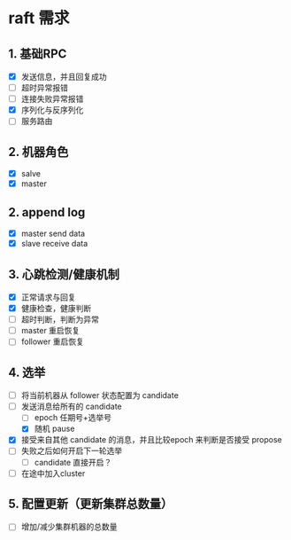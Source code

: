 # raft 需求

## 1. 基础RPC
- [x] 发送信息，并且回复成功  
- [ ] 超时异常报错  
- [ ] 连接失败异常报错  
- [x] 序列化与反序列化  
- [ ] 服务路由  

## 2. 机器角色
- [x] salve
- [x] master 

## 2. append log
- [x] master send data
- [x] slave receive data

## 3. 心跳检测/健康机制
- [x] 正常请求与回复
- [x] 健康检查，健康判断
- [ ] 超时判断，判断为异常
- [ ] master 重启恢复
- [ ] follower 重启恢复

## 4. 选举
- [ ] 将当前机器从 follower 状态配置为 candidate
- [ ] 发送消息给所有的 candidate   
    - [ ] epoch 任期号+选举号  
    - [x] 随机 pause     
  
    [//]: # (- 选举过程中出现版本号比较的时候会出现同步问题)
    [//]: # (for example:)
    [//]: # (    在认为可以接受)
- [x] 接受来自其他 candidate 的消息，并且比较epoch 来判断是否接受 propose
- [ ] 失败之后如何开启下一轮选举
    - [ ] candidate 直接开启？
- [ ] 在途中加入cluster

## 5. 配置更新（更新集群总数量）
- [ ] 增加/减少集群机器的总数量


